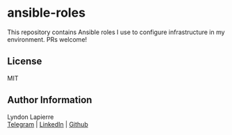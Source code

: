 ansible-roles
=============

This repository contains Ansible roles I use to configure infrastructure in my environment. PRs welcome!

License
-------

MIT

Author Information
------------------

Lyndon Lapierre  
[Telegram](https://t.me/ljlapierre) | [LinkedIn](https://linkedin.com/in/lyndonlapierre) | [Github](https://github.com/ljlapierre)

